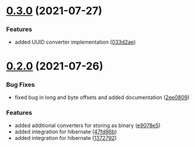 # [0.3.0](https://github.com/jlwagner12/ulid/compare/v0.2.0...v0.3.0) (2021-07-27)


### Features

* added UUID converter implementation ([033d2ae](https://github.com/jlwagner12/ulid/commit/033d2aea203d1f5ee5d064ecdcd4e8cfbe76a804))

# [0.2.0](https://github.com/jlwagner12/ulid/compare/v0.1.0...v0.2.0) (2021-07-26)


### Bug Fixes

* fixed bug in long and byte offsets and added documentation ([2ee0809](https://github.com/jlwagner12/ulid/commit/2ee080948273b4148d7d374a6d3f0cf4be0ec181))


### Features

* added additional converters for storing as binary ([e9078e5](https://github.com/jlwagner12/ulid/commit/e9078e557dfcc716a2637c0954a5c03b9c008f48))
* added integration for hibernate ([47fd86b](https://github.com/jlwagner12/ulid/commit/47fd86b922978ad127d8ea794c56969dbaa8f4aa))
* added integration for hibernate ([1372792](https://github.com/jlwagner12/ulid/commit/1372792264fddf2cb3a275316f2d1b59f85fc7d1))
